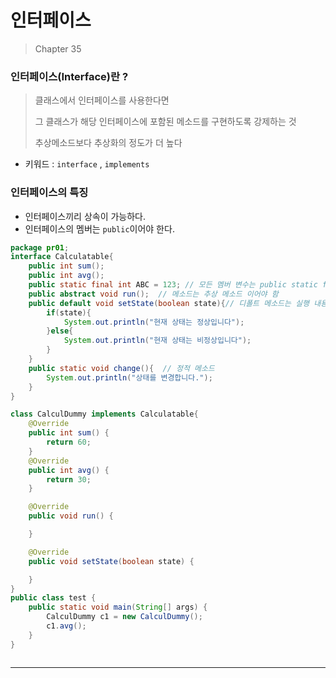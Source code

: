 # 인터페이스

> Chapter 35



### 인터페이스(Interface)란 ? 

> 클래스에서 인터페이스를 사용한다면 
>
> 그 클래스가 해당 인터페이스에 포함된 메소드를 구현하도록 강제하는 것
>
> 추상메소드보다 추상화의 정도가 더 높다



- 키워드 : `interface` ,  `implements` 



### 인터페이스의 특징

- 인터페이스끼리 상속이 가능하다.
- 인터페이스의 멤버는 `public`이어야 한다.

```java
package pr01;
interface Calculatable{
    public int sum();
    public int avg();    
    public static final int ABC = 123; // 모든 멤버 변수는 public static final 이어야 함   
    public abstract void run();  // 메소드는 추상 메소드 이어야 함    
    public default void setState(boolean state){// 디폴트 메소드는 실행 내용까지 작성이 가능함
        if(state){
            System.out.println("현재 상태는 정상입니다");
        }else{
            System.out.println("현재 상태는 비정상입니다");
        }
    }  
    public static void change(){  // 정적 메소드
        System.out.println("상태를 변경합니다.");
    }
}

class CalculDummy implements Calculatable{
    @Override
    public int sum() {
        return 60;
    }
    @Override
    public int avg() {
        return 30;
    }

    @Override
    public void run() {

    }

    @Override
    public void setState(boolean state) {

    }
}
public class test {
    public static void main(String[] args) {
        CalculDummy c1 = new CalculDummy();
        c1.avg();
    }
}
```



```java

```



------


